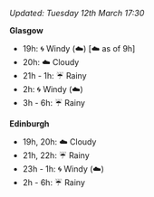 *Updated: Tuesday 12th March 17:30*

**Glasgow**

* 19h: :cyclone: Windy (:cloud:) [:cloud: as of 9h]
* 20h: :cloud: Cloudy
* 21h - 1h: :umbrella: Rainy
* 2h: :cyclone: Windy (:cloud:)
* 3h - 6h: :umbrella: Rainy

**Edinburgh**

* 19h, 20h: :cloud: Cloudy
* 21h, 22h: :umbrella: Rainy
* 23h - 1h: :cyclone: Windy (:cloud:)
* 2h - 6h: :umbrella: Rainy
